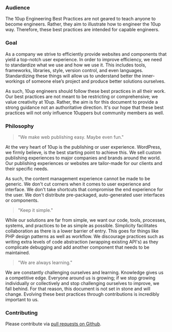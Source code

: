 ### Audience

The 10up Engineering Best Practices are not geared to teach anyone to become engineers. Rather, they aim to illustrate how to engineer the 10up way. Therefore, these best practices are intended for capable engineers.

### Goal

As a company we strive to efficiently provide websites and components that yield a top-notch user experience. In order to improve efficiency, we need to standardize what we use and how we use it. This includes tools, frameworks, libraries, style, version control, and even languages. Standardizing these things will allow us to understand better the inner-workings of someone else’s project and produce better solutions ourselves.

As such, 10up engineers should follow these best practices in all their work. Our best practices are not meant to be restricting or comprehensive; we value creativity at 10up. Rather, the aim is for this document to provide a strong guidance not an authoritative direction. It's our hope that these best practices will not only influence 10uppers but community members as well.

### Philosophy

> "We make web publishing easy. Maybe even fun."

At the very heart of 10up is the publishing or user experience. WordPress, we firmly believe, is the best starting point to achieve this. We sell custom publishing experiences to major companies and brands around the world. Our publishing experiences or websites are tailor-made for our clients and their specific needs.

As such, the content management experience cannot be made to be generic. We don't cut corners when it comes to user experience and interface. We don't take shortcuts that compromise the end experience for the user. We don't distribute pre-packaged, auto-generated user interfaces or components.

> "Keep it simple."

While our solutions are far from simple, we want our code, tools, processes, systems, and practices to be as simple as possible. Simplicity facilitates collaboration as there is a lower barrier of entry. This goes for things like PHP design patterns as well as workflow. We discourage practices such as writing extra levels of code abstraction (wrapping existing API's) as they complicate debugging and add another component that needs to be maintained.

> "We are always learning."

We are constantly challenging ourselves and learning. Knowledge gives us a competitive edge. Everyone around us is growing; if we stop growing individually or collectively and stop challenging ourselves to improve, we fall behind. For that reason, this document is not set in stone and will change. Evolving these best practices through contributions is incredibly important to us.

### Contributing

Please contribute via [pull requests on Github](https://github.com/10up/Engineering-Best-Practices).